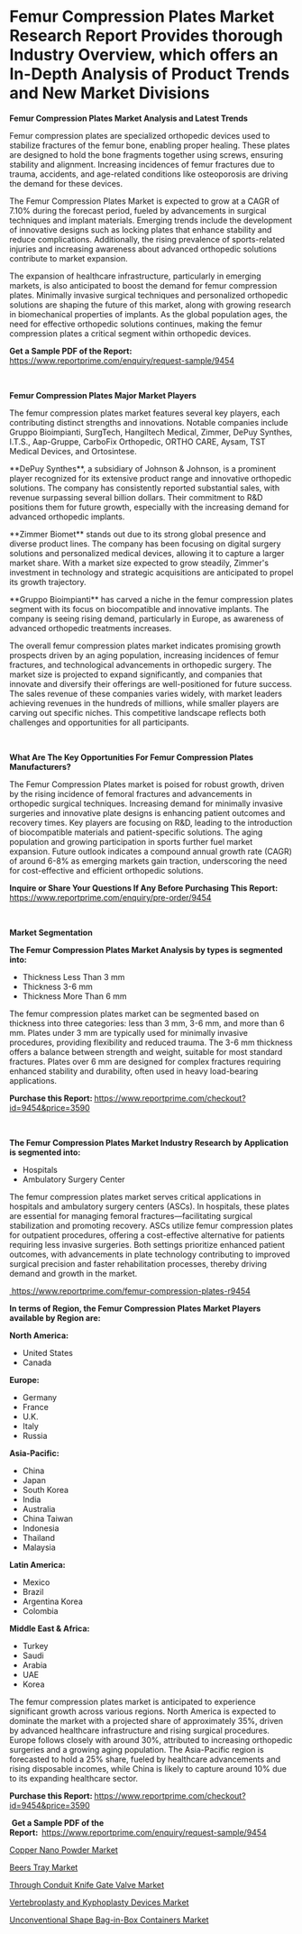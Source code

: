 <p><h1>Femur Compression Plates Market Research Report Provides thorough Industry Overview, which offers an In-Depth Analysis of Product Trends and New Market Divisions</h1></p><p><strong>Femur Compression Plates Market Analysis and Latest Trends</strong></p>
<p><p>Femur compression plates are specialized orthopedic devices used to stabilize fractures of the femur bone, enabling proper healing. These plates are designed to hold the bone fragments together using screws, ensuring stability and alignment. Increasing incidences of femur fractures due to trauma, accidents, and age-related conditions like osteoporosis are driving the demand for these devices. </p><p>The Femur Compression Plates Market is expected to grow at a CAGR of 7.10% during the forecast period, fueled by advancements in surgical techniques and implant materials. Emerging trends include the development of innovative designs such as locking plates that enhance stability and reduce complications. Additionally, the rising prevalence of sports-related injuries and increasing awareness about advanced orthopedic solutions contribute to market expansion. </p><p>The expansion of healthcare infrastructure, particularly in emerging markets, is also anticipated to boost the demand for femur compression plates. Minimally invasive surgical techniques and personalized orthopedic solutions are shaping the future of this market, along with growing research in biomechanical properties of implants. As the global population ages, the need for effective orthopedic solutions continues, making the femur compression plates a critical segment within orthopedic devices.</p></p>
<p><strong>Get a Sample PDF of the Report:&nbsp;</strong> <a href="https://www.reportprime.com/enquiry/request-sample/9454">https://www.reportprime.com/enquiry/request-sample/9454</a></p>
<p>&nbsp;</p>
<p><strong>Femur Compression Plates Major Market Players</strong></p>
<p><p>The femur compression plates market features several key players, each contributing distinct strengths and innovations. Notable companies include Gruppo Bioimpianti, SurgTech, Hangiltech Medical, Zimmer, DePuy Synthes, I.T.S., Aap-Gruppe, CarboFix Orthopedic, ORTHO CARE, Aysam, TST Medical Devices, and Ortosintese.</p><p>**DePuy Synthes**, a subsidiary of Johnson & Johnson, is a prominent player recognized for its extensive product range and innovative orthopedic solutions. The company has consistently reported substantial sales, with revenue surpassing several billion dollars. Their commitment to R&D positions them for future growth, especially with the increasing demand for advanced orthopedic implants.</p><p>**Zimmer Biomet** stands out due to its strong global presence and diverse product lines. The company has been focusing on digital surgery solutions and personalized medical devices, allowing it to capture a larger market share. With a market size expected to grow steadily, Zimmer's investment in technology and strategic acquisitions are anticipated to propel its growth trajectory.</p><p>**Gruppo Bioimpianti** has carved a niche in the femur compression plates segment with its focus on biocompatible and innovative implants. The company is seeing rising demand, particularly in Europe, as awareness of advanced orthopedic treatments increases.</p><p>The overall femur compression plates market indicates promising growth prospects driven by an aging population, increasing incidences of femur fractures, and technological advancements in orthopedic surgery. The market size is projected to expand significantly, and companies that innovate and diversify their offerings are well-positioned for future success. The sales revenue of these companies varies widely, with market leaders achieving revenues in the hundreds of millions, while smaller players are carving out specific niches. This competitive landscape reflects both challenges and opportunities for all participants.</p></p>
<p>&nbsp;</p>
<p><strong>What Are The Key Opportunities For Femur Compression Plates Manufacturers?</strong></p>
<p><p>The Femur Compression Plates market is poised for robust growth, driven by the rising incidence of femoral fractures and advancements in orthopedic surgical techniques. Increasing demand for minimally invasive surgeries and innovative plate designs is enhancing patient outcomes and recovery times. Key players are focusing on R&D, leading to the introduction of biocompatible materials and patient-specific solutions. The aging population and growing participation in sports further fuel market expansion. Future outlook indicates a compound annual growth rate (CAGR) of around 6-8% as emerging markets gain traction, underscoring the need for cost-effective and efficient orthopedic solutions.</p></p>
<p><strong>Inquire or Share Your Questions If Any Before Purchasing This Report:</strong> <a href="https://www.reportprime.com/enquiry/pre-order/9454">https://www.reportprime.com/enquiry/pre-order/9454</a></p>
<p>&nbsp;</p>
<p><strong>Market Segmentation</strong></p>
<p><strong>The Femur Compression Plates Market Analysis by types is segmented into:</strong></p>
<p><ul><li>Thickness Less Than 3 mm</li><li>Thickness 3-6 mm</li><li>Thickness More Than 6 mm</li></ul></p>
<p><p>The femur compression plates market can be segmented based on thickness into three categories: less than 3 mm, 3-6 mm, and more than 6 mm. Plates under 3 mm are typically used for minimally invasive procedures, providing flexibility and reduced trauma. The 3-6 mm thickness offers a balance between strength and weight, suitable for most standard fractures. Plates over 6 mm are designed for complex fractures requiring enhanced stability and durability, often used in heavy load-bearing applications.</p></p>
<p><strong>Purchase this Report:&nbsp;</strong><a href="https://www.reportprime.com/checkout?id=9454&price=3590">https://www.reportprime.com/checkout?id=9454&price=3590</a></p>
<p>&nbsp;</p>
<p><strong>The Femur Compression Plates Market Industry Research by Application is segmented into:</strong></p>
<p><ul><li>Hospitals</li><li>Ambulatory Surgery Center</li></ul></p>
<p><p>The femur compression plates market serves critical applications in hospitals and ambulatory surgery centers (ASCs). In hospitals, these plates are essential for managing femoral fractures—facilitating surgical stabilization and promoting recovery. ASCs utilize femur compression plates for outpatient procedures, offering a cost-effective alternative for patients requiring less invasive surgeries. Both settings prioritize enhanced patient outcomes, with advancements in plate technology contributing to improved surgical precision and faster rehabilitation processes, thereby driving demand and growth in the market.</p></p>
<p><a href="https://www.reportprime.com/femur-compression-plates-r9454">&nbsp;https://www.reportprime.com/femur-compression-plates-r9454</a></p>
<p><strong>In terms of Region, the Femur Compression Plates Market Players available by Region are:</strong></p>
<p>
    <p> <strong> North America: </strong>
        <ul>
            <li>United States</li>
            <li>Canada</li>
        </ul>
        </p> 
    <p> <strong> Europe: </strong>
        <ul>
            <li>Germany</li>
            <li>France</li>
            <li>U.K.</li>
            <li>Italy</li>
            <li>Russia</li>
        </ul>
        </p> 
    <p> <strong> Asia-Pacific: </strong>
        <ul>
            <li>China</li>
            <li>Japan</li>
            <li>South Korea</li>
            <li>India</li>
            <li>Australia</li>
            <li>China Taiwan</li>
            <li>Indonesia</li>
            <li>Thailand</li>
            <li>Malaysia</li>
        </ul>
        </p> 
    <p> <strong> Latin America: </strong>
        <ul>
            <li>Mexico</li>
            <li>Brazil</li>
            <li>Argentina Korea</li>
            <li>Colombia</li>
        </ul>
        </p> 
    <p> <strong> Middle East & Africa: </strong>
        <ul>
            <li>Turkey</li>
            <li>Saudi</li>
            <li>Arabia</li>
            <li>UAE</li>
            <li>Korea</li>
        </ul>
    </p>
    </p>
<p><p>The femur compression plates market is anticipated to experience significant growth across various regions. North America is expected to dominate the market with a projected share of approximately 35%, driven by advanced healthcare infrastructure and rising surgical procedures. Europe follows closely with around 30%, attributed to increasing orthopedic surgeries and a growing aging population. The Asia-Pacific region is forecasted to hold a 25% share, fueled by healthcare advancements and rising disposable incomes, while China is likely to capture around 10% due to its expanding healthcare sector.</p></p>
<p><strong>Purchase this Report: </strong><a href="https://www.reportprime.com/checkout?id=9454&price=3590">https://www.reportprime.com/checkout?id=9454&price=3590</a></p>
<p>&nbsp;<strong>Get a Sample PDF of the Report:&nbsp;&nbsp;</strong><a href="https://www.reportprime.com/enquiry/request-sample/9454">https://www.reportprime.com/enquiry/request-sample/9454</a></p>
<p><strong></strong></p>
<p><p><a href="https://medium.com/@trameciabutler45/the-copper-nano-powder-market-has-grown-significantly-as-a-result-of-several-important-causes-ee5d23824107">Copper Nano Powder Market</a></p><p><a href="https://issuu.com/reportprime-2/docs/beers-tray-market-size-2030.pptx_1f0bdcc26b5db6">Beers Tray Market</a></p><p><a href="https://www.linkedin.com/pulse/through-conduit-knife-gate-valve-market-size-share-analysis-rtxnc?trackingId=jFxWFyzcS2KKefOaL7UKKg%3D%3D">Through Conduit Knife Gate Valve Market</a></p><p><a href="https://medium.com/@trameciabutler45/the-market-study-covers-the-vertebroplasty-and-kyphoplasty-devices-market-across-various-segments-9c2931c480bf">Vertebroplasty and Kyphoplasty Devices Market</a></p><p><a href="https://issuu.com/reportprime-2/docs/unconventional-shape-bag-in-box-con_fb74f3085d4406">Unconventional Shape Bag-in-Box Containers Market</a></p></p>